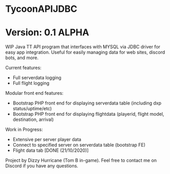 # TycoonAPIJDBC
# Version: 0.1 ALPHA

WIP Java TT API program that interfaces with MYSQL via JDBC driver for easy app integration. Useful for easily managing data for web sites, discord bots, and more. 

Current features:
- Full serverdata logging 
- Full flight logging

Modular front end features:
- Bootstrap PHP front end for displaying serverdata table (including dxp status/uptime/etc)
- Bootstrap PHP front end for displaying flightdata (playerid, flight model, destination, arrival)

Work in Progress:
- Extensive per server player data
- Connect to specified server on serverdata table (bootstrap FE)
- Flight data tab [DONE (21/10/2020)]

Project by Dizzy Hurricane (Tom B in-game). Feel free to contact me on Discord if you have any questions.
